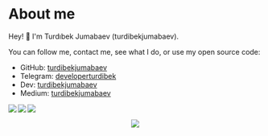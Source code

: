 # About me
Hey! 👋 I'm Turdıbek Jumabaev (turdibekjumabaev).

You can follow me, contact me, see what I do, or use my open source code:

- GitHub:       [turdibekjumabaev](https://github.com/turdibekjumabaev)
- Telegram:     [developerturdibek](https://t.me/developerturdibek)
- Dev:          [turdibekjumabaev](https://dev.to/turdibekjumabaev)
- Medium:       [turdibekjumabaev](https://medium.com/@turdibekjumabaev)

<a href="https://github.com/turdibekjumabaev">
<p align="left">
<img src="https://github-profile-summary-cards.vercel.app/api/cards/profile-details?username=turdibekjumabaev&theme=github_dark">
<img align="left" src="https://github-profile-summary-cards.vercel.app/api/cards/stats?username=turdibekjumabaev&theme=github_dark">
<img align="left" src="https://github-profile-summary-cards.vercel.app/api/cards/productive-time?username=turdibekjumabaev&theme=github_dark&utcOffset=5"><br>
    </p>
</a> 

<div align="center">
  <img src="https://github-readme-streak-stats.herokuapp.com/?user=turdibekjumabaev&theme=tokyonight_duo&hide_border=true" />
</div>

